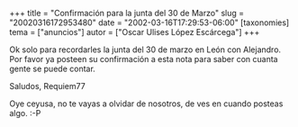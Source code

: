 +++
title = "Confirmación para la junta del 30 de Marzo"
slug = "20020316172953480"
date = "2002-03-16T17:29:53-06:00"
[taxonomies]
tema = ["anuncios"]
autor = ["Oscar Ulises López Escárcega"]
+++

Ok solo para recordarles la junta del 30 de marzo en León con
Alejandro.
Por favor ya posteen su confirmación a esta nota para saber con cuanta
gente se puede contar.

Saludos,
Requiem77

Oye ceyusa, no te vayas a olvidar de nosotros, de ves en cuando posteas
algo. :-P
